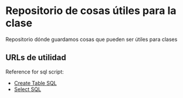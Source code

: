 Repositorio de cosas útiles para la clase
========================

Repositorio dónde guardamos cosas que pueden ser útiles para clases

URLs de utilidad
-------------------------

Reference for sql script:

- [Create Table SQL](https://www.geeksforgeeks.org/sql-create-table/)
- [Select SQL](https://www.geeksforgeeks.org/sql-select-query/)
